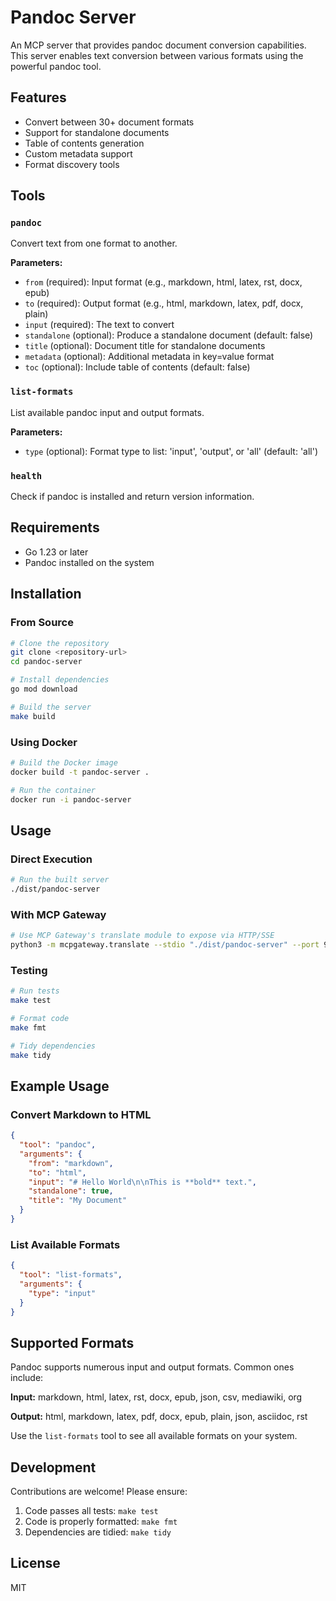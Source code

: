# Pandoc Server

An MCP server that provides pandoc document conversion capabilities. This server enables text conversion between various formats using the powerful pandoc tool.

## Features

- Convert between 30+ document formats
- Support for standalone documents
- Table of contents generation
- Custom metadata support
- Format discovery tools

## Tools

### `pandoc`
Convert text from one format to another.

**Parameters:**
- `from` (required): Input format (e.g., markdown, html, latex, rst, docx, epub)
- `to` (required): Output format (e.g., html, markdown, latex, pdf, docx, plain)
- `input` (required): The text to convert
- `standalone` (optional): Produce a standalone document (default: false)
- `title` (optional): Document title for standalone documents
- `metadata` (optional): Additional metadata in key=value format
- `toc` (optional): Include table of contents (default: false)

### `list-formats`
List available pandoc input and output formats.

**Parameters:**
- `type` (optional): Format type to list: 'input', 'output', or 'all' (default: 'all')

### `health`
Check if pandoc is installed and return version information.

## Requirements

- Go 1.23 or later
- Pandoc installed on the system

## Installation

### From Source

```bash
# Clone the repository
git clone <repository-url>
cd pandoc-server

# Install dependencies
go mod download

# Build the server
make build
```

### Using Docker

```bash
# Build the Docker image
docker build -t pandoc-server .

# Run the container
docker run -i pandoc-server
```

## Usage

### Direct Execution

```bash
# Run the built server
./dist/pandoc-server
```

### With MCP Gateway

```bash
# Use MCP Gateway's translate module to expose via HTTP/SSE
python3 -m mcpgateway.translate --stdio "./dist/pandoc-server" --port 9000
```

### Testing

```bash
# Run tests
make test

# Format code
make fmt

# Tidy dependencies
make tidy
```

## Example Usage

### Convert Markdown to HTML

```json
{
  "tool": "pandoc",
  "arguments": {
    "from": "markdown",
    "to": "html",
    "input": "# Hello World\n\nThis is **bold** text.",
    "standalone": true,
    "title": "My Document"
  }
}
```

### List Available Formats

```json
{
  "tool": "list-formats",
  "arguments": {
    "type": "input"
  }
}
```

## Supported Formats

Pandoc supports numerous input and output formats. Common ones include:

**Input:** markdown, html, latex, rst, docx, epub, json, csv, mediawiki, org

**Output:** html, markdown, latex, pdf, docx, epub, plain, json, asciidoc, rst

Use the `list-formats` tool to see all available formats on your system.

## Development

Contributions are welcome! Please ensure:

1. Code passes all tests: `make test`
2. Code is properly formatted: `make fmt`
3. Dependencies are tidied: `make tidy`

## License

MIT
